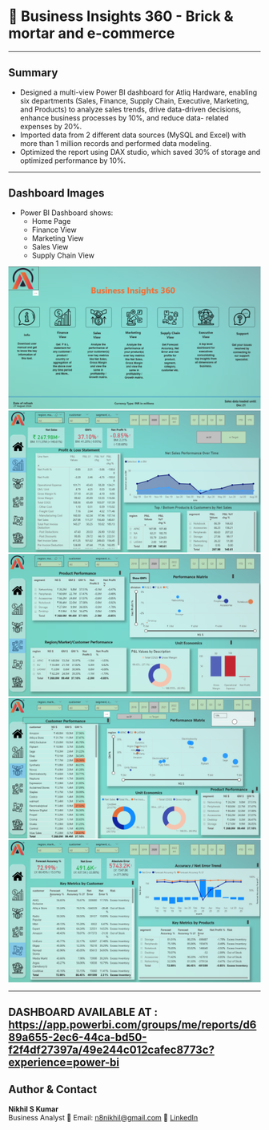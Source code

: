 
# 🧾 Business Insights 360 - Brick & mortar and e-commerce

---
<h2><a class="anchor" id="summary"></a>Summary</h2>

- Designed a multi-view Power BI dashboard for Atliq Hardware, enabling six departments (Sales, Finance, Supply Chain, Executive, Marketing, and Products) to analyze sales trends, drive data-driven decisions, enhance business processes by 10%, and reduce data- related expenses by 20%.
- Imported data from 2 different data sources (MySQL and Excel) with more than 1 million records and performed data modeling.
- Optimized the report using DAX studio, which saved 30% of storage and optimized performance by 10%.

---
<h2><a class="anchor" id="dashboard"></a>Dashboard Images</h2>

- Power BI Dashboard shows:
  - Home Page
  - Finance View
  - Marketing View
  - Sales View
  - Supply Chain View

![Home Page](images/home_page.png)
![Finance View](images/Finance_view.png)
![Marketing View](images/Marketing_view.png)
![Sales View](images/Sales_view.png)
![Supply Chain View](images/Supply_chain_view.png)

---
DASHBOARD AVAILABLE AT :
https://app.powerbi.com/groups/me/reports/d689a655-2ec6-44ca-bd50-f2f4df27397a/49e244c012cafec8773c?experience=power-bi 
---
<h2><a class="anchor" id="author--contact"></a>Author & Contact</h2>

**Nikhil S Kumar**  
Business Analyst
📧 Email: n8nikhil@gmail.com
🔗 [LinkedIn](https://www.linkedin.com/in/nikhil-kumar-0a1720129/)

